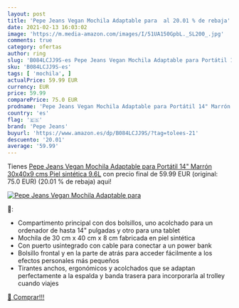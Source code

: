 ```yaml
---
layout: post
title: 'Pepe Jeans Vegan Mochila Adaptable para  al 20.01 % de rebaja'
date: 2021-02-13 16:03:02
image: 'https://m.media-amazon.com/images/I/51UA150GpbL._SL200_.jpg'
comments: true
category: ofertas
author: ring
slug: 'B084LCJJ9S-es Pepe Jeans Vegan Mochila Adaptable para Portátil 14"...'
sku: 'B084LCJJ9S-es'
tags: [ 'mochila', ]
actualPrice: 59.99 EUR
currency: EUR
price: 59.99
comparePrice: 75.0 EUR
prodname: 'Pepe Jeans Vegan Mochila Adaptable para Portátil 14" Marrón 30x40x9 cms Piel sintética 9.6L'
country: 'es'
flag: '🇪🇸'
brand: 'Pepe Jeans'
buyurl: 'https://www.amazon.es/dp/B084LCJJ9S/?tag=tolees-21'
descuento: '20.01'
average: '59.99'
---
```


Tienes [Pepe Jeans Vegan Mochila Adaptable para Portátil 14" Marrón 30x40x9 cms Piel sintética 9.6L](https://www.amazon.es/dp/B084LCJJ9S/?tag=tolees-21) con precio final de  59.99 EUR (original: 75.0 EUR) (20.01 %  de rebaja) aqui!

[![Pepe Jeans Vegan Mochila Adaptable para ](https://m.media-amazon.com/images/I/51UA150GpbL._SL200_.jpg)](https://www.amazon.es/dp/B084LCJJ9S/?tag=tolees-21)

🔎:

- Compartimento principal con dos bolsillos, uno acolchado para un ordenador de hasta 14" pulgadas y otro para una tablet
- Mochila de 30 cm x 40 cm x 8 cm fabricada en piel sintética
- Con puerto usintegrado con cable para conectar a un power bank
- Bolsillo frontal y en la parte de atrás para acceder fácilmente a los efectos personales más pequeños
- Tirantes anchos, ergonómicos y acolchados que se adaptan perfectamente a la espalda y banda trasera para incorporarla al trolley cuando viajes

[🛒 Comprar!!!](https://www.amazon.es/dp/B084LCJJ9S/?tag=tolees-21)
